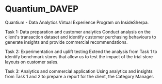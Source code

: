 # Quantium_DAVEP
Quantium - Data Analytics Virtual Experience Program on InsideSherpa.

Task 1: Data preparation and customer analytics
Conduct analysis on the client's transaction dataset and identify customer 
purchasing behaviours to generate insights and provide commercial recommendations.

Task 2: Experimentation and uplift testing
Extend the analysis from Task 1 to identify benchmark stores that 
allow us to test the impact of the trial store layouts on customer sales.

Task 3: Analytics and commercial application
Using analytics and insights from Task 1 and 2 to prepare a report for the client,
 the Category Manager.